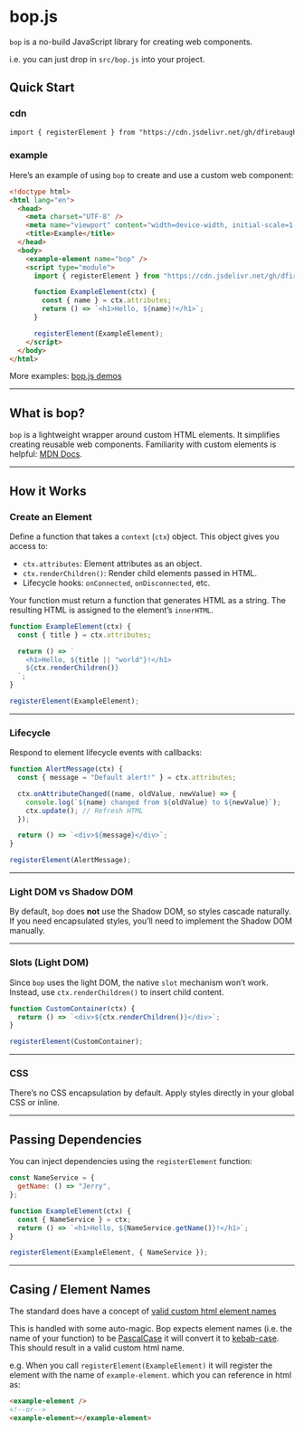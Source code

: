 # bop.js

`bop` is a no-build JavaScript library for creating web components.

i.e. you can just drop in `src/bop.js` into your project.

## Quick Start

### cdn

```html
import { registerElement } from "https://cdn.jsdelivr.net/gh/dfirebaugh/bop@main/src/bop.js";
```

### example

Here’s an example of using `bop` to create and use a custom web component:

```html
<!doctype html>
<html lang="en">
  <head>
    <meta charset="UTF-8" />
    <meta name="viewport" content="width=device-width, initial-scale=1.0" />
    <title>Example</title>
  </head>
  <body>
    <example-element name="bop" />
    <script type="module">
      import { registerElement } from "https://cdn.jsdelivr.net/gh/dfirebaugh/bop@main/src/bop.js";

      function ExampleElement(ctx) {
        const { name } = ctx.attributes;
        return () => `<h1>Hello, ${name}!</h1>`;
      }

      registerElement(ExampleElement);
    </script>
  </body>
</html>
```

More examples: [bop.js demos](https://dfirebaugh.github.io/bop/)

---

## What is bop?

`bop` is a lightweight wrapper around custom HTML elements. It simplifies creating reusable web components. Familiarity with custom elements is helpful: [MDN Docs](https://developer.mozilla.org/en-US/docs/Web/API/Web_components/Using_custom_elements).

---

## How it Works

### Create an Element

Define a function that takes a `context` (`ctx`) object. This object gives you access to:
- `ctx.attributes`: Element attributes as an object.
- `ctx.renderChildren()`: Render child elements passed in HTML.
- Lifecycle hooks: `onConnected`, `onDisconnected`, etc.

Your function must return a function that generates HTML as a string. The resulting HTML is assigned to the element’s `innerHTML`.

```javascript
function ExampleElement(ctx) {
  const { title } = ctx.attributes;

  return () => `
    <h1>Hello, ${title || "world"}!</h1>
    ${ctx.renderChildren()}
  `;
}

registerElement(ExampleElement);
```

---

### Lifecycle

Respond to element lifecycle events with callbacks:

```javascript
function AlertMessage(ctx) {
  const { message = "Default alert!" } = ctx.attributes;

  ctx.onAttributeChanged((name, oldValue, newValue) => {
    console.log(`${name} changed from ${oldValue} to ${newValue}`);
    ctx.update(); // Refresh HTML
  });

  return () => `<div>${message}</div>`;
}

registerElement(AlertMessage);
```

---

### Light DOM vs Shadow DOM

By default, `bop` does **not** use the Shadow DOM, so styles cascade naturally. If you need encapsulated styles, you’ll need to implement the Shadow DOM manually.

---

### Slots (Light DOM)

Since `bop` uses the light DOM, the native `slot` mechanism won’t work. Instead, use `ctx.renderChildren()` to insert child content.

```javascript
function CustomContainer(ctx) {
  return () => `<div>${ctx.renderChildren()}</div>`;
}

registerElement(CustomContainer);
```

---

### CSS

There’s no CSS encapsulation by default. Apply styles directly in your global CSS or inline.

---

## Passing Dependencies

You can inject dependencies using the `registerElement` function:

```javascript
const NameService = {
  getName: () => "Jerry",
};

function ExampleElement(ctx) {
  const { NameService } = ctx;
  return () => `<h1>Hello, ${NameService.getName()}!</h1>`;
}

registerElement(ExampleElement, { NameService });
```

---

## Casing / Element Names
The standard does have a concept of [valid custom html element names](https://developer.mozilla.org/en-US/docs/Web/API/CustomElementRegistry/define#valid_custom_element_names)

This is handled with some auto-magic.  Bop expects element names (i.e. the name of your function) to be [PascalCase](https://wiki.c2.com/?PascalCase) it will convert it to [kebab-case](https://developer.mozilla.org/en-US/docs/Glossary/Kebab_case).  This should result in a valid custom html name.


e.g.
When you call `registerElement(ExampleElement)` it will register the element with the name of `example-element`.
which you can reference in html as:
```html
<example-element />
<!--or-->
<example-element></example-element>
```

